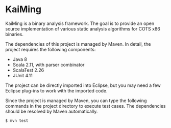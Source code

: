 # KaiMing
KaiMing is a binary analysis framework. The goal is to provide an open source
implementation of various static analysis algorithms for COTS x86 binaries. 

The dependencies of this project is managed by Maven. In detail, the project
requires the following components:

+ Java 8
+ Scala 2.11, with parser combinator
+ ScalaTest 2.26
+ JUnit 4.11

The project can be directly imported into Eclipse, but you may need a few
Eclipse plug-ins to work with the imported code.

Since the project is managed by Maven, you can type the following commands
in the project directory to execute test cases. The dependencies should be
resolved by Maven automatically.

`$ mvn test`
